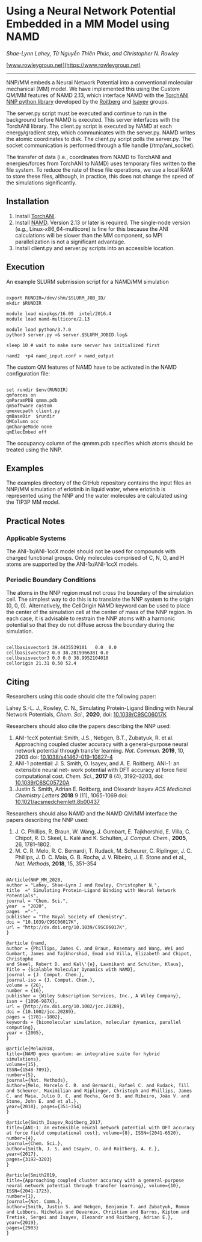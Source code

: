 # Using a Neural Network Potential Embedded in a MM Model using NAMD

*Shae-Lynn Lahey, Từ Nguyễn Thiên Phúc, and Christopher N. Rowley*

[www.rowleygroup.net](https://www.rowleygroup.net)

-------------------------------------------------------------------
NNP/MM embeds a Neural Network Potential into a conventional molecular mechanical (MM) model. We have implemented this using the Custom QM/MM features of NAMD 2.13, which interface NAMD with the [TorchANI NNP python library](https://aiqm.github.io/torchani/) developed by the [Roitberg](https://roitberg.chem.ufl.edu/) and [Isayev](http://olexandrisayev.com/) groups.

The server.py script must be executed and continue to run in the background before NAMD is executed. This server interfaces with the TorchANI library. The client.py script is executed by NAMD at each energy/gradient step, which communicates with the server.py. NAMD writes the atomic coordinates to disk. The client.py script polls the server.py. The socket communication is performed through a file handle (/tmp/ani_socket). 

The transfer of data (i.e., coordinates from NAMD to TorchANI and energies/forces from TorchANI to NAMD) uses temporary files written to the file system. To reduce the rate of these file operations, we use a local RAM to store these files, although, in practice, this does not change the speed of the simulations significantly.

## Installation

1. Install [TorchANI](https://aiqm.github.io/torchani/).
2. Install [NAMD](http://www.ks.uiuc.edu/Research/namd/). Version 2.13 or later is required. The single-node version (e.g., Linux-x86\_64-multicore) is fine for this because the ANI calculations will be slower than the MM component, so MPI parallelization is not a significant advantage.
3. Install client.py and server.py scripts into an accessible location.

## Execution

An example SLURM submission script for a NAMD/MM simulation
<pre><code>
export RUNDIR=/dev/shm/$SLURM_JOB_ID/
mkdir $RUNDIR

module load nixpkgs/16.09  intel/2016.4
module load namd-multicore/2.13

module load python/3.7.0
python3 server.py >& server.$SLURM_JOBID.log&

sleep 10 # wait to make sure server has initialized first

namd2  +p4 namd_input.conf > namd_output
</pre></code>

The custom QM features of NAMD have to be activated in the NAMD configuration file:
<pre><code>
set rundir $env(RUNDIR)
qmforces on
qmParamPDB qmmm.pdb
qmSoftware custom
qmexecpath client.py
qmBaseDir  $rundir
QMColumn occ
qmChargeMode none
qmElecEmbed off
</pre></code>

The occupancy column of the qmmm.pdb specifies which atoms should be treated using the NNP.

## Examples

The examples directory of the GitHub repository contains the input files an NNP/MM simulation of erlotinib in liquid water, where erlotinib is represented using the NNP and the water molecules are calculated using the TIP3P MM model.

## Practical Notes
### Applicable Systems
The ANI-1x/ANI-1ccX model should not be used for compounds with charged functional groups. Only molecules comprised of C, N, O, and H atoms are supported by the ANI-1x/ANI-1ccX models.
### Periodic Boundary Conditions
The atoms in the NNP region must not cross the boundary of the simulation cell. The simplest way to do this is to translate the NNP system to the origin (0, 0, 0). Alternatively, the CellOrigin NAMD keyword can be used to place the center of the simulation cell at the center of mass of the NNP region. In each case, it is advisable to restrain the NNP atoms with a harmonic potential so that they do not diffuse across the boundary during the simulation.

<pre><code>
cellbasisvector1 39.4435539101   0.0  0.0
cellbasisvector2 0.0 38.2819366381 0.0
cellbasisvector3 0.0 0.0 38.9952104018
cellorigin 21.31 0.50 52.4
</pre></code>

## Citing
Researchers using *this* code should cite the following paper:

Lahey S.-L. J., Rowley, C. N., Simulating Protein-Ligand Binding with Neural Network Potentials, *Chem. Sci.*, **2020**, doi: [10.1039/C9SC06017K](https://doi.org/10.1039/C9SC06017K)

Researchers should also cite the papers describing the NNP used:
1. ANI-1ccX potential: Smith, J.S., Nebgen, B.T., Zubatyuk, R. et al. Approaching coupled cluster accuracy with a general-purpose neural network potential through transfer learning. *Nat. Commun.*  **2019**, 10, 2903 doi: [10.1038/s41467-019-10827-4](https://doi.org/10.1038/s41467-019-10827-4)
2. ANI-1 potential: J. S. Smith, O. Isayev, and A. E. Roitberg. ANI-1: an extensible neural net-
work potential with DFT accuracy at force field computational cost. *Chem. Sci.*, **2017**
8 (4), 3192–3203, doi: [10.1039/C6SC05720A](https://doi.org/10.1039/C6SC05720A)
3. Justin S. Smith, Adrian E. Roitberg, and Olexandr Isayev *ACS Medicinal Chemistry Letters* **2018** 9 (11), 1065-1069
doi: [10.1021/acsmedchemlett.8b00437](https://pubs.acs.org/doi/10.1021/acsmedchemlett.8b00437)

Researchers should also NAMD and the NAMD QM/MM interface the papers describing the NNP used:
1. J. C. Phillips, R. Braun, W. Wang, J. Gumbart, E. Tajkhorshid, E. Villa, C. Chipot, R. D. Skeel, L. Kalé and K. Schulten, *J. Comput. Chem.*, **2005**, 26, 1781–1802.
2. M. C. R. Melo, R. C. Bernardi, T. Rudack, M. Scheurer, C. Riplinger, J. C. Phillips, J. D. C. Maia, G. B. Rocha, J. V.
Ribeiro, J. E. Stone and et al., *Nat. Methods*, **2018**, 15, 351–354
<pre><code>
@Article{NNP_MM_2020,
author = "Lahey, Shae-Lynn J and Rowley, Christopher N.",
title  =" Simulating Protein-Ligand Binding with Neural Network Potentials",
journal = "Chem. Sci.",
year  = "2020",
pages  ="-",
publisher = "The Royal Society of Chemistry",
doi = "10.1039/C9SC06017K",
url = "http://dx.doi.org/10.1039/C9SC06017K",
}

@article {namd,
author = {Phillips, James C. and Braun, Rosemary and Wang, Wei and Gumbart, James and Tajkhorshid, Emad and Villa, Elizabeth and Chipot, Christophe 
and Skeel, Robert D. and Kal\'{e}, Laxmikant and Schulten, Klaus},
Title = {Scalable Molecular Dynamics with NAMD},
journal = {J. Comput. Chem.},
journal-iso = {J. Comput. Chem.},
volume = {26},
number = {16},
publisher = {Wiley Subscription Services, Inc., A Wiley Company},
issn = {1096-987X},
url = {http://dx.doi.org/10.1002/jcc.20289},
doi = {10.1002/jcc.20289},
pages = {1781--1802},
keywords = {biomolecular simulation, molecular dynamics, parallel computing},
year = {2005},
}

@article{Melo2018, 
title={NAMD goes quantum: an integrative suite for hybrid simulations},
volume={15},
ISSN={1548-7091}, 
number={5}, 
journal={Nat. Methods}, 
author={Melo, Marcelo C. R. and Bernardi, Rafael C. and Rudack, Till and Scheurer, Maximilian and Riplinger, Christoph and Phillips, James C. and Maia, Julio D. C. and Rocha, Gerd B. and Ribeiro, João V. and Stone, John E. and et al.},
year={2018}, pages={351–354} 
}

@article{Smith_Isayev_Roitberg_2017,
title={ANI-1: an extensible neural network potential with DFT accuracy at force field computational cost}, volume={8}, ISSN={2041-6520}, 
number={4},
journal={Chem. Sci.},
author={Smith, J. S. and Isayev, O. and Roitberg, A. E.},
year={2017},
pages={3192–3203} 
}

@article{Smith2019,
title={Approaching coupled cluster accuracy with a general-purpose neural network potential through transfer learning}, volume={10},
ISSN={2041-1723},
number={1},
journal={Nat. Comm.},
author={Smith, Justin S. and Nebgen, Benjamin T. and Zubatyuk, Roman and Lubbers, Nicholas and Devereux, Christian and Barros, Kipton and Tretiak, Sergei and Isayev, Olexandr and Roitberg, Adrian E.},
year={2019},
pages={2903} 
}
</pre></code>
